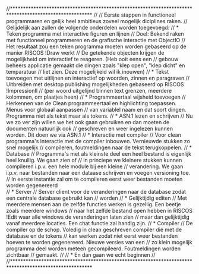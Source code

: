 //*******************************************************************************************************
//
//  Eerste stappen in functioneel programmaren en gelijk heel ambitieus zoveel mogelijk diciplines raken.
//  Gelijdelijk aan zullen de volgende onderdelen worden toegevoegd:
//  * Teken programma met interactive figuren en lijnen
//      Doel: Bekend raken met functioneel programmeren en de grafische interactie met ObjectIO
//      Het resultaat zou een teken programma moeten worden gebaseerd op de manier RISCOS !Draw werkt
//      De getekende objecten krijgen de mogelijkheid om interactief te reageren. (Heb ooit eens een
//      gebouw beheers applicatie gemaakt die dingen zoals "klep open", "klep dicht" en temparatuur
//      liet zien. Deze mogelijkeid wil ik inouwen) 
//  * Tekst toevoegen met uitlijnen en interactief op woorden, zinnen en paragraven
//      Uitbreiden met desktop publishing mogelijkheden gebaseerd op RISCOS !ImpressionII
//      (per woord uitgelijnd binnen text grenzen, meerdere kolommen, om plaatjes heen) 
//  * Programmeertaal wijsheid toevoegen
//      Herkennen van de Clean programmeertaal en highlichting toepassen. Menus voor globaal aanpassen
//      van variablel naam en dat soort dingen. Programma niet als tekst maar als tokens.
//  * ASN.1 lezen en schrijven
//      Nu we zo ver zijn willen we het ook gaan gebruiken en dan moeten de documenten natuurlijk ook
//      geschreven en weer ingelezen kunnen worden. Dit doen we via ASN.1 
//  * Interactie met compiler
//      Voor clean programma's interactie met de compiler inbouwen. Vernieuwde stukken zo snel mogelijk
//      compileren, foutmeldingen naar de tekst terugkoppelen.
//  * Database
//      Programma's met als kleinste deel een heel bestand is eigenlijk heel knullig. We gaan zien of
//      in princiepe we kleinere stukken kunnen compileren i.p.v. een hele module bij een kleine
//      verandering. We gaan i.p.v. naar bestanden naar een dataase schrijven en voegen versioning toe.
//      In eerste instantie zal om te compileren eerst weer bestanden moeten worden gegenereerd  
//  * Server
//      Server client voor de veranderingen naar de database zodat een centrale database gebruikt kan
//      worden
//  * Gelijktijdig editen
//      Met meerdere mensen aan de zelfde functies werken is gezellig. Een beetje zoals meerdere windows
//      naar het zelfde bestand open hebben in RISCOS !Edit waar alle windows de veranderingen laten zien
//      maar dan gelijktijdig vanaf meerdere locaties. Een chat functie zal handig zijn.
//  * Compiler
//      De compiler op de schop. Voledig in clean geschreven compiler die met de database en de tokens
//      kan werken zodat niet eerst weer bestanden hoeven te worden gegenereerd. Nieuwe versies van een
//      zo klein mogelijk programma deel worden meteen gecompileerd. Foutmeldingen worden zichtbaar
//      gemaakt.
//
//  * En dan gaan we echt beginnen
//	
//*******************************************************************************************************
